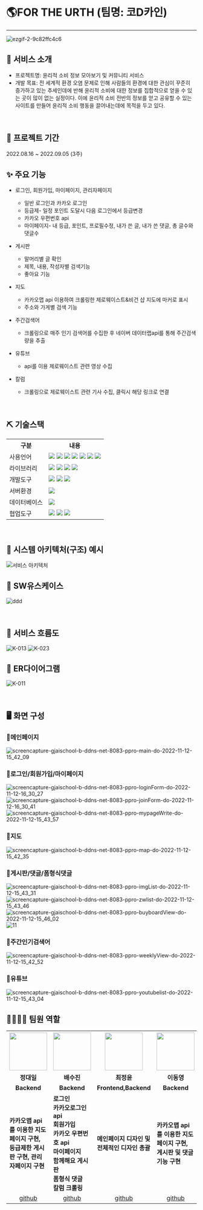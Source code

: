 #  🌎FOR THE URTH (팀명: 코D카인)
---
![ezgif-2-9c82ffc4c6](https://user-images.githubusercontent.com/108103279/189067039-6123b9ff-e77e-4dbf-a5c7-84b842e8a0ae.gif)

## 👀 서비스 소개
* 프로젝트명:  윤리적 소비 정보 모아보기 및 커뮤니티 서비스
* 개발 목표: 전 세계적 환경 오염 문제로 인해 사람들의 환경에 대한 관심이 꾸준히 증가하고 있는 추세인데에 반해 
윤리적 소비에 대한 정보를 집합적으로 얻을 수 있는 곳이 많이 없는 실정이다. 
이에 윤리적 소비 전반의 정보를 얻고 공유할 수 있는 사이트를 만들어 윤리적 소비 행동을 끌어내는데에 목적을 두고 있다. 

<br>

## 📅 프로젝트 기간
2022.08.16 ~ 2022.09.05 (3주)
<br>

## ✨ 주요 기능

* 로그인, 회원가입, 마이페이지, 관리자페이지
     * 일반 로그인과 카카오 로그인
     * 등급제- 일정 포인트 도달시 다음 로그인에서 등급변경
     * 카카오 우편번호 api
     * 마이페이지- 내 등급, 포인트, 프로필수정, 내가 쓴 글, 내가 쓴 댓글, 총 글수와 댓글수
* 게시판
    * 말머리별 글 확인
    * 제목, 내용, 작성자별 검색기능
    * 좋아요 기능
    
* 지도
    * 카카오맵 api 이용하여 크롤링한 제로웨이스트&비건 샵 지도에 마커로 표시
    * 주소와 가게별 검색 기능
* 주간검색어
    * 크롤링으로 매주 인기 검색어를 수집한 후 네이버 데이터랩api를 통해 주간검색량을 추출
* 유튜브
    * api를 이용 제로웨이스트 관련 영상 수집
* 칼럼
    * 크롤링으로 제로웨이스트 관련 기사 수집, 클릭시 해당 링크로 연결

<br>

## ⛏️ 기술스택
<table>
    <tr>
        <th>구분</th>
        <th>내용</th>
    </tr>
    <tr>
        <td>사용언어</td>
        <td>
            <img src="https://img.shields.io/badge/Java-007396?style=for-the-badge&logo=java&logoColor=white"/>
            <img src="https://img.shields.io/badge/HTML5-E34F26?style=for-the-badge&logo=HTML5&logoColor=white"/>
            <img src="https://img.shields.io/badge/CSS3-1572B6?style=for-the-badge&logo=CSS3&logoColor=white"/>
            <img src="https://img.shields.io/badge/JavaScript-F7DF1E?style=for-the-badge&logo=JavaScript&logoColor=white"/>
            <img src="https://img.shields.io/badge/JSON-000000?style=for-the-badge&logo=JSON&logoColor=white"/>
            <img src="https://img.shields.io/badge/Python-3776AB?style=for-the-badge&logo=Python&logoColor=white"/>
            <img src="https://img.shields.io/badge/jQuery-0769AD?style=for-the-badge&logo=jQuery&logoColor=white"/>     
        </td>
    </tr>
    <tr>
        <td>라이브러리</td>
        <td>
            <img src="https://img.shields.io/badge/BootStrap-7952B3?style=for-the-badge&logo=BootStrap&logoColor=white"/>
            <img src="https://img.shields.io/badge/KakaoMap-FFCD00?style=for-the-badge&logo=Kakao&logoColor=white"/>
            <img src="https://img.shields.io/badge/Kakao-FFCD00?style=for-the-badge&logo=Kakao&logoColor=white"/>
            <img src="https://img.shields.io/badge/Naver-03C75A?style=for-the-badge&logo=Naver&logoColor=white"/>
        </td>
    </tr>
    <tr>
        <td>개발도구</td>
        <td>
            <img src="https://img.shields.io/badge/Eclipse-44A833?style=for-the-badge&logo=Eclipse&logoColor=white"/>
            <img src="https://img.shields.io/badge/Anaconda-A22846?style=for-the-badge&logo=Anaconda&logoColor=white"/>
            <img src="https://img.shields.io/badge/VSCode-007ACC?style=for-the-badge&logo=VisualStudioCode&logoColor=white"/>
        </td>
    </tr>
    <tr>
        <td>서버환경</td>
        <td>
            <img src="https://img.shields.io/badge/Apache Tomcat-D22128?style=for-the-badge&logo=Apache Tomcat&logoColor=white"/>            
        </td>
    </tr>
    <tr>
        <td>데이터베이스</td>
        <td>
            <img src="https://img.shields.io/badge/Oracle 11g-F80000?style=for-the-badge&logo=Oracle&logoColor=white"/>
        </td>
    </tr>
    <tr>
        <td>협업도구</td>
        <td>
            <img src="https://img.shields.io/badge/Git-F05032?style=for-the-badge&logo=Git&logoColor=white"/>
            <img src="https://img.shields.io/badge/GitHub-181717?style=for-the-badge&logo=GitHub&logoColor=white"/>
            <img src="https://img.shields.io/badge/Notion-000000?style=for-the-badge&logo=Notion&logoColor=white"/>
        </td>
    </tr>
</table>


<br>

## 🔗 시스템 아키텍처(구조) 예시 
![서비스 아키텍처](https://user-images.githubusercontent.com/25995055/169925538-15867bd9-aa0b-42fc-a39b-88981e926e51.png)
<br>

## 📌 SW유스케이스
![ddd](https://user-images.githubusercontent.com/108103279/189812729-56e0328f-ab1d-430f-8fbf-26f3a8483628.png)


<br>

## 📌 서비스 흐름도
![K-013](https://user-images.githubusercontent.com/108103279/189064221-4b7e02fd-683a-4618-900d-333abde5c46c.jpg)
![K-023](https://user-images.githubusercontent.com/108103279/189068303-de04cc04-3854-4a00-859b-708abfa27301.jpg)
<br>

## 📌 ER다이어그램
![K-011](https://user-images.githubusercontent.com/108103279/189063570-840cc1f9-0cd5-4cef-9fc1-21c94a573553.jpg)

<br>

## 🖥️ 화면 구성
### 🌿메인페이지
![screencapture-gjaischool-b-ddns-net-8083-ppro-main-do-2022-11-12-15_42_09](https://user-images.githubusercontent.com/108103279/201462852-fc5792f9-592c-4062-be1d-316ab5a42c98.png)
<br>

### 🌿로그인/회원가입/마이페이지
![screencapture-gjaischool-b-ddns-net-8083-ppro-loginForm-do-2022-11-12-16_30_27](https://user-images.githubusercontent.com/108103279/201463189-67a87b5b-b1a3-4562-8ca2-af28033e41c8.png)
![screencapture-gjaischool-b-ddns-net-8083-ppro-joinForm-do-2022-11-12-16_30_41](https://user-images.githubusercontent.com/108103279/201463151-cde3c44f-db86-4391-85e1-2d857df73505.png)
![screencapture-gjaischool-b-ddns-net-8083-ppro-mypageWrite-do-2022-11-12-15_43_57](https://user-images.githubusercontent.com/108103279/201461686-3849a40b-3485-4af7-b473-9485a02c9173.png)
<br>

### 🌿지도
![screencapture-gjaischool-b-ddns-net-8083-ppro-map-do-2022-11-12-15_42_35](https://user-images.githubusercontent.com/108103279/201462870-02033c86-d698-47ea-864f-101633323a09.png)
<br>

### 🌿게시판/댓글/폼형식댓글
![screencapture-gjaischool-b-ddns-net-8083-ppro-imgList-do-2022-11-12-15_43_31](https://user-images.githubusercontent.com/108103279/201463090-f5b11ee6-01be-4ec7-9a4f-2b5343bf479d.png)
![screencapture-gjaischool-b-ddns-net-8083-ppro-zwlist-do-2022-11-12-15_43_46](https://user-images.githubusercontent.com/108103279/201461748-51e60693-fa69-4373-a96d-c995d216a08b.png)
![screencapture-gjaischool-b-ddns-net-8083-ppro-buyboardView-do-2022-11-12-15_46_02](https://user-images.githubusercontent.com/108103279/201463021-256a9ff5-44bf-46ae-bb09-3dcd39f500d0.png)
![11](https://user-images.githubusercontent.com/108103279/201462995-a193c44c-5740-4487-9efa-2ddac3d1f30d.png)
<br>

### 🌿주간인기검색어
![screencapture-gjaischool-b-ddns-net-8083-ppro-weeklyView-do-2022-11-12-15_42_52](https://user-images.githubusercontent.com/108103279/201462892-6f6ccd80-4d9f-41ba-b355-c5921c3bb6ac.png)
<br>

### 🌿유튜브
![screencapture-gjaischool-b-ddns-net-8083-ppro-youtubelist-do-2022-11-12-15_43_04](https://user-images.githubusercontent.com/108103279/201462931-9ae9ccd6-2d8e-401c-b9f2-cbbd4a25921b.png)
<br>


## 👨‍👩‍👧‍👦 팀원 역할
<table>
  <tr>
    <th width="16.6%"align="center"><img src="https://user-images.githubusercontent.com/108103279/189080942-d9b161de-161f-42d9-8168-1535413d0fa5.png" width="100" height="100"/></th>
    <th width="16.6%" align="center"><img src="https://user-images.githubusercontent.com/108103279/189081182-05274d71-ad5c-46c1-9c0a-e5b41408ef72.png" width="100" height="100"/></th>
    <th width="16.6%"align="center"><img src="https://user-images.githubusercontent.com/108103279/189081198-dbba5d1b-a3e8-4ed3-969a-9bbfbd2ad9b6.png" width="100" height="100"/></th>
    <th width="16.6%"align="center"><img src="https://user-images.githubusercontent.com/108103279/189081256-f6d433aa-c9cf-4b46-a384-e4c0ab40f7c6.png" width="100" height="100"/></th>
    <th width="16.6%" align="center"><img src="https://user-images.githubusercontent.com/108103279/189081212-a0536579-14cc-4e35-a923-dcfb5c9aad30.png" width="100" height="100"/></th>
    <th width="16.6%" align="center"><img src="https://user-images.githubusercontent.com/108103279/189081168-a387ccb9-a4d9-40ba-8419-1955d76ddf56.png" width="100" height="100"/></th>
  </tr>
  <tr>
    <td width="16.6%" align="center"><strong>정대일</strong></td>
    <td width="16.6%" align="center"><strong>배수진</strong></td>
    <td width="16.6%" align="center"><strong>최정윤</strong></td>
    <td width="16.6%" align="center"><strong>이동영</strong></td>
    <td width="16.6%" align="center"><strong>정유리</strong></td>
    <td width="16.6%" align="center"><strong>임형종</strong></td>
  </tr>
  <tr>
    <td align="center"><b>Backend</b></td>
    <td align="center"><b>Backend</b></td>
    <td align="center"><b>Frontend,Backend</b></td>
    <td align="center"><b>Backend</b></td>
    <td align="center"><b>Backend</b></td>
    <td align="center"><b>Backend</b></td>
  </tr>
 <tr>
    <td align="left"><b>카카오맵 api를 이용한 지도 페이지 구현, 등급제한 게시판 구현, 관리자페이지 구현<br></b></td>
    <td align="left"><b>로그인<br>카카오로그인api<br>회원가입<br>카카오 우편번호 api<br>마이페이지<br>함께해요 게시판<br>폼형식 댓글<br>칼럼 크롤링</b></td>
    <td align="left"><b>메인페이지 디자인 및 전체적인 디자인 총괄<br></b></td>
    <td align="left"><b>카카오맵 api를 이용한 지도 페이지 구현, 게시판 및 댓글 기능 구현<br></b></td>
    <td align="left"><b>회원가입&칼럼&실천해요 게시판 디자인<br>회원가입 중복체크기능<br>마이페이지 회원정보 수정<br>회원 탈퇴<br>PPT제작<br></b></td>
    <td align="left"><b>유튜브페이, 게시판 및 댓글 기능 구현<br></b></td>
  </tr>
  <tr>
    <td align="center"><a href="https://github.com/Arcana12" target='_blank'>github</a></td>
    <td align="center"><a href="https://github.com/suuuuuejin" target='_blank'>github</a></td>
    <td align="center"><a href="https://github.com/Amarinnn" target='_blank'>github</a></td>
    <td align="center"><a href="https://github.com/ldy28" target='_blank'>github</a></td>
    <td align="center"><a href="https://github.com/magnetic8 " target='_blank'>github</a></td>
    <td align="center"><a href="https://github.com/imhyeongjong " target='_blank'>github</a></td>
  </tr>
</table>
<br>
